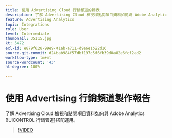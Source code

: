 ```yaml
---
title: 使用 Advertising Cloud 行銷頻道的報表
description: 了解 Advertising Cloud 檢視和點閱項目資料如何與 Adobe Analytics 行銷管道搭配運用。
feature: Advertising Analytics
topic: Integrations
role: User
level: Intermediate
thumbnail: 35115.jpg
kt: 5472
exl-id: e879f628-99e9-41ab-a711-d9e6e1b22d16
source-git-commit: d24bab984f57dbf197c5f6fb39d0a82e6fcf2ad2
workflow-type: tm+mt
source-wordcount: '43'
ht-degree: 100%

---
```


# 使用 Advertising 行銷頻道製作報告

了解 Advertising Cloud 檢視和點閱項目資料如何與 Adobe Analytics [!UICONTROL 行銷管道]搭配運用。

>[!VIDEO](https://video.tv.adobe.com/v/35115/?quality=12&learn=on)
